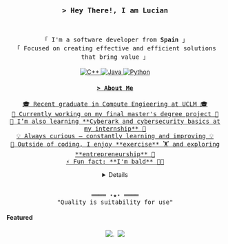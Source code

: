 
<!-- Title -->
<h3 align="center">
        <samp>&gt; Hey There!, I am Lucian
        </samp>
</h3>
<br>

<p align="center">
        <!-- Intro -->
        <samp>
                「 I'm a software developer from <b>Spain</b> 」
                <br>
                「 Focused on creating effective and efficient solutions that bring value </b> 」
                <br>
                <br>
        </samp>
        <!-- Technologies -->
        <!-- C++ -->
        <a href="https://github.com/Luxian-L?tab=repositories" target="_blank"><img alt="C++"
                        src="https://img.shields.io/badge/C++-00599C?logo=cplusplus&logoColor=white">
        </a>
        <!-- Java -->
        <a href="https://github.com/Luxian-L?tab=repositories" target="_blank"><img alt="Java"
                        src="https://img.shields.io/badge/Java-007396?logo=openjdk&logoColor=white">
        </a>
        <!-- Python -->
        <a href="https://github.com/Luxian-L?tab=repositories" target="_blank"><img alt="Python"
                        src="https://img.shields.io/badge/Python-3776AB?logo=python&logoColor=white">
</p>

<!-- Profile views -->  
<!-- <p align="center"> <img src="https://komarev.com/ghpvc/?username=luxian-l&label=Profile%20views&color=0e75b6&style=flat" alt="luxian-l" /> </p> -->

<!-- Trophies -->
<!-- <p align="left"> <a href="https://github.com/ryo-ma/github-profile-trophy"><img src="https://github-profile-trophy.vercel.app/?username=luxian-l" alt="luxian-l" /></a> </p> -->

<h4 align="center">
        <samp>&gt; About Me
        </samp>
</h3>
<p align = "center">
        <samp>
                🎓 Recent graduate in Compute Engieering at UCLM 🎓
                <br>
                🔭 Currently working on my final master's degree project 🔭
                <br>
                🌱 I’m also learning **Cyberark and cybersecurity basics at my internship** 🌱
                <br>
                💡 Always curious — constantly learning and improving 💡
                <br>
                💪 Outside of coding, I enjoy **exercise** 🏋️ and exploring **entrepreneurship** 💼
                <br>
                ⚡ Fun fact: **I'm bald** 👨‍🦲
                <br>
        </samp>
</p>

<!-- Details Section -->
<details align="center">
    <summary> <samp>&#9776; More</samp></summary>
    <p align="center">
        <br>
        <!-- Activity Widget -->
        <img alt="Lucian's GitHub Stats"
                src="https://github-readme-stats.vercel.app/api?username=luxian-l&show_icons=true&theme=transparent" />
        <br>
      <h3 align="center">Languages and Tools:</h3>
<p align="center"> 
  <a href="https://www.blender.org/" target="_blank" rel="noreferrer"> 
    <img src="https://download.blender.org/branding/community/blender_community_badge_white.svg" alt="blender" width="30" height="30"/> 
  </a> 
  <a href="https://www.w3schools.com/cpp/" target="_blank" rel="noreferrer"> 
    <img src="https://raw.githubusercontent.com/devicons/devicon/master/icons/cplusplus/cplusplus-original.svg" alt="cplusplus" width="30" height="30"/> 
  </a> 
  <a href="https://www.docker.com/" target="_blank" rel="noreferrer"> 
    <img src="https://raw.githubusercontent.com/devicons/devicon/master/icons/docker/docker-original-wordmark.svg" alt="docker" width="30" height="30"/> 
  </a> 
  <a href="https://www.figma.com/" target="_blank" rel="noreferrer"> 
    <img src="https://www.vectorlogo.zone/logos/figma/figma-icon.svg" alt="figma" width="30" height="30"/> 
  </a> 
  <a href="https://git-scm.com/" target="_blank" rel="noreferrer"> 
    <img src="https://www.vectorlogo.zone/logos/git-scm/git-scm-icon.svg" alt="git" width="30" height="30"/> 
  </a> 
  <a href="https://www.java.com" target="_blank" rel="noreferrer"> 
    <img src="https://raw.githubusercontent.com/devicons/devicon/master/icons/java/java-original.svg" alt="java" width="30" height="30"/> 
  </a> 
  <a href="https://developer.mozilla.org/en-US/docs/Web/JavaScript" target="_blank" rel="noreferrer"> 
    <img src="https://raw.githubusercontent.com/devicons/devicon/master/icons/javascript/javascript-original.svg" alt="javascript" width="30" height="30"/> 
  </a> 
  <a href="https://kafka.apache.org/" target="_blank" rel="noreferrer"> 
      <img src="https://www.vectorlogo.zone/logos/apache_kafka/apache_kafka-icon.svg" alt="kafka" width="30" height="30"/> 
    </a> 
  <a href="https://www.linux.org/" target="_blank" rel="noreferrer"> 
    <img src="https://raw.githubusercontent.com/devicons/devicon/master/icons/linux/linux-original.svg" alt="linux" width="30" height="30"/> 
  </a>
  <a href="https://www.mongodb.com/" target="_blank" rel="noreferrer">
    <img src="https://raw.githubusercontent.com/devicons/devicon/master/icons/mongodb/mongodb-original-wordmark.svg" alt="mongodb" width="30" height="30"/> 
  </a> 
  <a href="https://www.mysql.com/" target="_blank" rel="noreferrer"> 
    <img src="https://raw.githubusercontent.com/devicons/devicon/master/icons/mysql/mysql-original-wordmark.svg" alt="mysql" width="30" height="30"/>
  </a> 
  <a href="https://nodejs.org" target="_blank" rel="noreferrer"> 
    <img src="https://raw.githubusercontent.com/devicons/devicon/master/icons/nodejs/nodejs-original-wordmark.svg" alt="nodejs" width="30" height="30"/> 
  </a> 
  <a href="https://www.python.org" target="_blank" rel="noreferrer"> 
    <img src="https://raw.githubusercontent.com/devicons/devicon/master/icons/python/python-original.svg" alt="python" width="30" height="30"/> 
  </a> 
  <a href="https://www.rabbitmq.com" target="_blank" rel="noreferrer"> 
    <img src="https://www.vectorlogo.zone/logos/rabbitmq/rabbitmq-icon.svg" alt="rabbitMQ" width="30" height="30"/> 
  </a> 
  <a href="https://reactjs.org/" target="_blank" rel="noreferrer"> 
    <img src="https://raw.githubusercontent.com/devicons/devicon/master/icons/react/react-original-wordmark.svg" alt="react" width="30" height="30"/> 
  </a> 
  <a href="https://reactnative.dev/" target="_blank" rel="noreferrer"> 
    <img src="https://reactnative.dev/img/header_logo.svg" alt="reactnative" width="30" height="30"/> 
  </a> 
  <a href="https://spring.io/" target="_blank" rel="noreferrer"> 
    <img src="https://www.vectorlogo.zone/logos/springio/springio-icon.svg" alt="spring" width="30" height="30"/> 
  </a> 
  <a href="https://tailwindcss.com/" target="_blank" rel="noreferrer"> 
    <img src="https://www.vectorlogo.zone/logos/tailwindcss/tailwindcss-icon.svg" alt="tailwind" width="30" height="30"/> 
  </a> 
</p>
        <br>
        <!-- Social Links -->
        <p>Find me on</p>
        <!-- Linkedin -->
        <a href="https://linkedin.com/in/lucian-farcas" target="_blank"><img alt="Linkedin"
                src="https://img.shields.io/badge/-Linkedin-0A66C2?style=flat-square&logo=Linkedin&logoColor=white">
        </a>
    </p>
</details>
<br>

<!-- Footer -->
<samp>
    <p align="center">
        ════ ⋆★⋆ ════
        <br>
        "Quality is suitability for use"
    </p>
</samp>


<!-- Other stats -->
<!--
<p><img align="left" src="https://github-readme-stats.vercel.app/api/top-langs?username=luxian-l&show_icons=true&locale=en&layout=compact" alt="luxian-l" /></p>

<p>&nbsp;<img align="center" src="https://github-readme-stats.vercel.app/api?username=luxian-l&show_icons=true&locale=en" alt="luxian-l" /></p>

<p><img align="center" src="https://github-readme-streak-stats.herokuapp.com/?user=luxian-l&" alt="luxian-l" /></p>
-->

<!-- Featured Repositories -->
#### Featured
<p align="center">
<a href="https://github.com/Luxian-L/ISR_code">
<img width='49%' align="center"src="https://github-readme-stats.vercel.app/api/pin/?username=luxian-l&repo=ISR_code&theme=transparent" />
</a>
<span>&nbsp;</span>
<a href="https://github.com/Luxian-L/ISR_doc">
<img width='49%' align="center"src="https://github-readme-stats.vercel.app/api/pin/?username=luxian-l&repo=ISR_doc&theme=transparent" />
</a>
</p>

